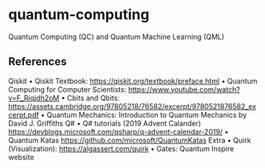 ﻿# quantum-computing
Quantum Computing (QC) and Quantum Machine Learning (QML)

## References

Qiskit
    • Qiskit Textbook:
      https://qiskit.org/textbook/preface.html
    • Quantum Computing for Computer Scientists:
      https://www.youtube.com/watch?v=F_Riqjdh2oM
    • Cbits and Qbits:
      https://assets.cambridge.org/97805218/76582/excerpt/9780521876582_excerpt.pdf
    • Quantum Mechanics: Introduction to Quantum Mechanics by David J. Griffiths
Q#
    • Q# tutorials (2019 Advent Calander)
      https://devblogs.microsoft.com/qsharp/q-advent-calendar-2019/
    • Quantum Katas
      https://github.com/microsoft/QuantumKatas
Extra
	• Quirk (Visualization):
	  https://algassert.com/quirk
  • Gates: Quantum Inspire website

    
	

